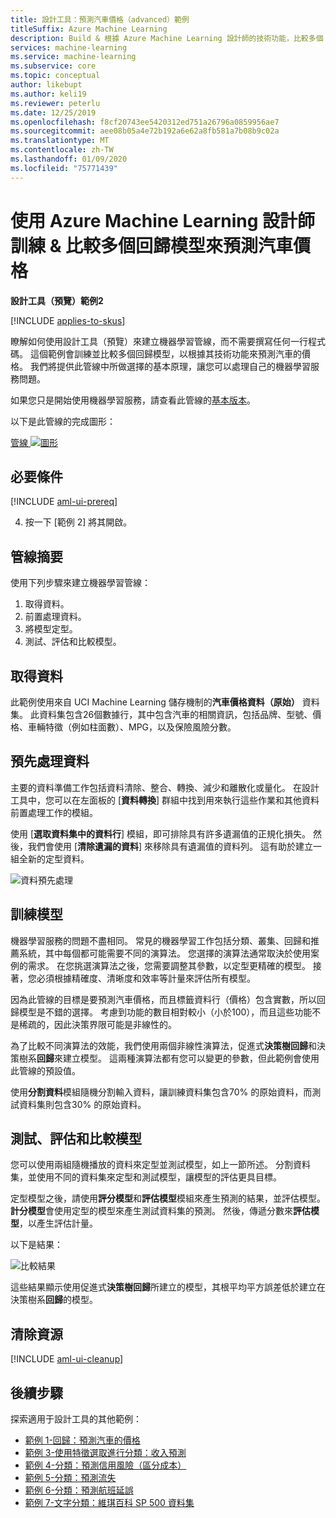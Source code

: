 ```yaml
---
title: 設計工具：預測汽車價格（advanced）範例
titleSuffix: Azure Machine Learning
description: Build & 根據 Azure Machine Learning 設計師的技術功能，比較多個 ML 回歸模型來預測汽車的價格。
services: machine-learning
ms.service: machine-learning
ms.subservice: core
ms.topic: conceptual
author: likebupt
ms.author: keli19
ms.reviewer: peterlu
ms.date: 12/25/2019
ms.openlocfilehash: f8cf20743ee5420312ed751a26796a0859956ae7
ms.sourcegitcommit: aee08b05a4e72b192a6e62a8fb581a7b08b9c02a
ms.translationtype: MT
ms.contentlocale: zh-TW
ms.lasthandoff: 01/09/2020
ms.locfileid: "75771439"
---
```

# <a name="train--compare-multiple-regression-models-to-predict-car-prices-with-azure-machine-learning-designer"></a>使用 Azure Machine Learning 設計師訓練 & 比較多個回歸模型來預測汽車價格

**設計工具（預覽）範例2**

[!INCLUDE [applies-to-skus](../../includes/aml-applies-to-enterprise-sku.md)]

瞭解如何使用設計工具（預覽）來建立機器學習管線，而不需要撰寫任何一行程式碼。 這個範例會訓練並比較多個回歸模型，以根據其技術功能來預測汽車的價格。 我們將提供此管線中所做選擇的基本原理，讓您可以處理自己的機器學習服務問題。

如果您只是開始使用機器學習服務，請查看此管線的[基本版本](how-to-designer-sample-regression-automobile-price-basic.md)。

以下是此管線的完成圖形：

[管線 ![圖形](./media/how-to-designer-sample-regression-automobile-price-compare-algorithms/graph.png)](./media/how-to-designer-sample-regression-automobile-price-compare-algorithms/graph.png#lightbox)

## <a name="prerequisites"></a>必要條件

[!INCLUDE [aml-ui-prereq](../../includes/aml-ui-prereq.md)]

4. 按一下 [範例 2] 將其開啟。 

## <a name="pipeline-summary"></a>管線摘要

使用下列步驟來建立機器學習管線：

1. 取得資料。
1. 前置處理資料。
1. 將模型定型。
1. 測試、評估和比較模型。

## <a name="get-the-data"></a>取得資料

此範例使用來自 UCI Machine Learning 儲存機制的**汽車價格資料（原始）** 資料集。 此資料集包含26個數據行，其中包含汽車的相關資訊，包括品牌、型號、價格、車輛特徵（例如柱面數）、MPG，以及保險風險分數。

## <a name="pre-process-the-data"></a>預先處理資料

主要的資料準備工作包括資料清除、整合、轉換、減少和離散化或量化。 在設計工具中，您可以在左面板的 [**資料轉換**] 群組中找到用來執行這些作業和其他資料前置處理工作的模組。

使用 [**選取資料集中的資料行**] 模組，即可排除具有許多遺漏值的正規化損失。 然後，我們會使用 [**清除遺漏的資料**] 來移除具有遺漏值的資料列。 這有助於建立一組全新的定型資料。

![資料預先處理](./media/how-to-designer-sample-regression-automobile-price-compare-algorithms/data-processing.png)

## <a name="train-the-model"></a>訓練模型

機器學習服務的問題不盡相同。 常見的機器學習工作包括分類、叢集、回歸和推薦系統，其中每個都可能需要不同的演算法。 您選擇的演算法通常取決於使用案例的需求。 在您挑選演算法之後，您需要調整其參數，以定型更精確的模型。 接著，您必須根據精確度、清晰度和效率等計量來評估所有模型。

因為此管線的目標是要預測汽車價格，而且標籤資料行（價格）包含實數，所以回歸模型是不錯的選擇。 考慮到功能的數目相對較小（小於100），而且這些功能不是稀疏的，因此決策界限可能是非線性的。

為了比較不同演算法的效能，我們使用兩個非線性演算法，促進式**決策樹回歸**和決策樹系**回歸**來建立模型。 這兩種演算法都有您可以變更的參數，但此範例會使用此管線的預設值。

使用**分割資料**模組隨機分割輸入資料，讓訓練資料集包含70% 的原始資料，而測試資料集則包含30% 的原始資料。

## <a name="test-evaluate-and-compare-the-models"></a>測試、評估和比較模型

您可以使用兩組隨機播放的資料來定型並測試模型，如上一節所述。 分割資料集，並使用不同的資料集來定型和測試模型，讓模型的評估更具目標。

定型模型之後，請使用**評分模型**和**評估模型**模組來產生預測的結果，並評估模型。 **計分模型**會使用定型的模型來產生測試資料集的預測。 然後，傳遞分數來**評估模型**，以產生評估計量。



以下是結果：

![比較結果](./media/how-to-designer-sample-regression-automobile-price-compare-algorithms/result.png)

這些結果顯示使用促進式**決策樹回歸**所建立的模型，其根平均平方誤差低於建立在決策樹系**回歸**的模型。



## <a name="clean-up-resources"></a>清除資源

[!INCLUDE [aml-ui-cleanup](../../includes/aml-ui-cleanup.md)]

## <a name="next-steps"></a>後續步驟

探索適用于設計工具的其他範例：

- [範例 1-回歸：預測汽車的價格](how-to-designer-sample-regression-automobile-price-basic.md)
- [範例 3-使用特徵選取進行分類：收入預測](how-to-designer-sample-classification-predict-income.md)
- [範例 4-分類：預測信用風險（區分成本）](how-to-designer-sample-classification-credit-risk-cost-sensitive.md)
- [範例 5-分類：預測流失](how-to-designer-sample-classification-churn.md)
- [範例 6-分類：預測航班延誤](how-to-designer-sample-classification-flight-delay.md)
- [範例 7-文字分類：維琪百科 SP 500 資料集](how-to-designer-sample-text-classification.md)
